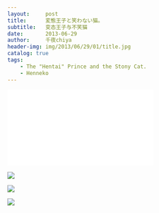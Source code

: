 ```yaml
---
layout:     post
title:      変態王子と笑わない猫。
subtitle:   变态王子与不笑猫
date:       2013-06-29
author:     千夜chiya
header-img: img/2013/06/29/01/title.jpg
catalog: true
tags:
    - The "Hentai" Prince and the Stony Cat.
    - Henneko
---
```


<iframe frameborder="no" border="0" marginwidth="0" marginheight="0" width=330 height=86 src="//music.163.com/outchain/player?type=2&id=28009609&auto=1&height=66"></iframe>

<iframe frameborder="no" border="0" marginwidth="0" marginheight="0" width=330 height=86 src="//music.163.com/outchain/player?type=2&id=26339763&auto=1&height=66"></iframe>

![](http://panzhifei.fun/img/2013/06/29/01/p1.jpg)

![](http://panzhifei.fun/img/2013/06/29/01/p2.jpg)

![](http://panzhifei.fun/img/2013/06/29/01/p3.jpg)


